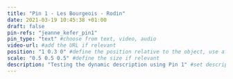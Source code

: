 ```yaml
---
title: "Pin 1 - Les Bourgeois - Rodin"
date: 2021-03-19 10:45:38 +01:00
draft: false
pin-refs: "jeanne_kefer_pin1"
pin_type: "text" #choose from text, video, audio
video-url: #add the URL if relevant
position: "1 0.3 0" #define the position relative to the object, use aframe inspector to set correctly
scale: "0.5 0.5 0.5" #define the size if relevant
description: "Testing the dynamic description using Pin 1" #set description if relevant
---
```

